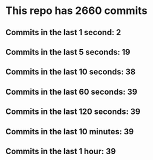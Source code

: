 # This repo has 2660 commits

## Commits in the last 1 second: 2
## Commits in the last 5 seconds: 19
## Commits in the last 10 seconds: 38
## Commits in the last 60 seconds: 39
## Commits in the last 120 seconds: 39
## Commits in the last 10 minutes: 39
## Commits in the last 1 hour: 39
